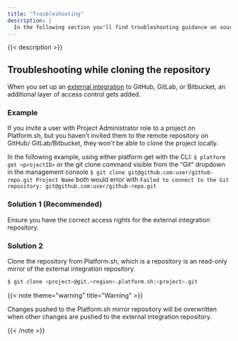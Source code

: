 ```yaml
---
title: "Troubleshooting"
description: |
  In the following section you'll find troubleshooting guidance on source integration.
---
```


{{< description >}}

## Troubleshooting while cloning the repository

When you set up an [external integration](https://docs.platform.sh/integrations/source.html) to GitHub, GitLab, or Bitbucket, an additional layer of access control gets added.

### Example

If you invite a user with Project Administrator role to a project on Platform.sh, but you haven’t invited them to the remote repository on GitHub/ GitLab/Bitbucket, they won't be able to clone the project locally.

In the following example, using either platform get with the CLI:
``$ platform get <projectID>``
or the git clone command visible from the “Git” dropdown in the management console
``$ git clone git@github.com:user/github-repo.git Project Name``
both would error with
``Failed to connect to the Git repository: git@github.com:user/github-repo.git``

### Solution 1 (Recommended)

Ensure you have the correct access rights for the external integration repository.


### Solution 2

Clone the repository from Platform.sh, which is a repository is an read-only mirror of the external integration repository.

```bash
$ git clone <project>@git.<region>.platform.sh:<project>.git
```

{{< note theme="warning" title="Warning" >}}

Changes pushed to the Platform.sh mirror repository will be overwritten when other changes are pushed to the external integration repository.

{{< /note >}}
